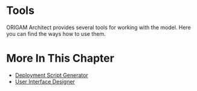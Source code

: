 # Tools

ORIGAM Architect provides several tools for working with the model. Here you can find the ways how to use them.

# More In This Chapter

-   [Deployment Script Generator](/t/Deployment-Script-Generator)
-   [User Interface Designer](/t/User-Interface-Designer)
